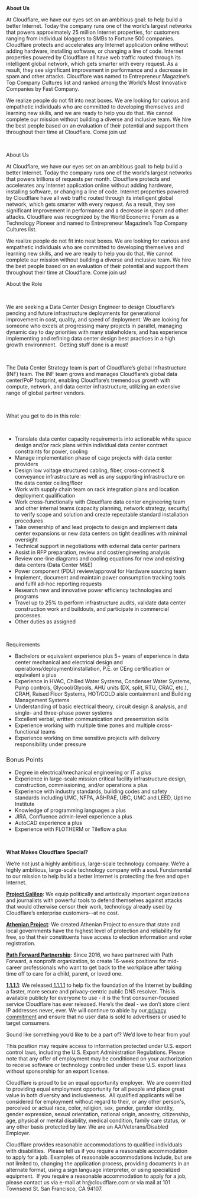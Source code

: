 <div class="content-intro">
	<div><strong>About Us</strong></div>
	<div>
		<p><span style="font-weight: 400;">At Cloudflare, we have our eyes set on an ambitious goal: to help build a better Internet. Today the company runs one of the world’s largest networks that powers approximately 25 million Internet properties, for customers ranging from individual bloggers to SMBs to Fortune 500 companies. Cloudflare protects and accelerates any Internet application online without adding hardware, installing software, or changing a line of code. Internet properties powered by Cloudflare all have web traffic routed through its intelligent global network, which gets smarter with every request. As a result, they see significant improvement in performance and a decrease in spam and other attacks. Cloudflare was named to Entrepreneur Magazine’s Top Company Cultures list and ranked among the World’s Most Innovative Companies by Fast Company.</span><span style="font-weight: 400;">&nbsp;</span></p>
		<p><span style="font-weight: 400;">We realize people do not fit into neat boxes. We are looking for curious and empathetic individuals who are committed to developing themselves and learning new skills, and we are ready to help you do that. We cannot complete our mission without building a diverse and inclusive team. We hire the best people based on an evaluation of their potential and support them throughout their time at Cloudflare. Come join us!&nbsp;</span></p>
	</div>
</div>
<p>&nbsp;</p>
<p><span style="font-weight: 400;">About Us</span></p>
<p><span style="font-weight: 400;">At Cloudflare, we have our eyes set on an ambitious goal: to help build a better Internet. Today the company runs one of the world’s largest networks that powers trillions of requests per month. Cloudflare protects and accelerates any Internet application online without adding hardware, installing software, or changing a line of code. Internet properties powered by Cloudflare have all web traffic routed through its intelligent global network, which gets smarter with every request. As a result, they see significant improvement in performance and a decrease in spam and other attacks. Cloudflare was recognized by the World Economic Forum as a Technology Pioneer and named to Entrepreneur Magazine’s Top Company Cultures list.</span></p>
<p><span style="font-weight: 400;">We realize people do not fit into neat boxes. We are looking for curious and empathetic individuals who are committed to developing themselves and learning new skills, and we are ready to help you do that. We cannot complete our mission without building a diverse and inclusive team. We hire the best people based on an evaluation of their potential and support them throughout their time at Cloudflare. Come join us!&nbsp;&nbsp;</span></p>
<p><span style="font-weight: 400;">About the Role</span></p>
<p>&nbsp;</p>
<p><span style="font-weight: 400;">We are seeking a Data Center Design Engineer to design Cloudflare’s pending and future infrastructure deployments for generational improvement in cost, quality, and speed of deployment. We are looking for someone who excels at progressing many projects in parallel, managing dynamic day to day priorities with many stakeholders, and has experience implementing and refining data center design best practices in a high growth environment.&nbsp; Getting stuff done is a must!</span></p>
<p>&nbsp;</p>
<p><span style="font-weight: 400;">The Data Center Strategy team is part of Cloudflare’s global Infrastructure (INF) team. The INF team grows and manages Cloudflare’s global data center/PoP footprint, enabling Cloudflare’s tremendous growth with compute, network, and data center infrastructure, utilizing an extensive range of global partner vendors.&nbsp;&nbsp;</span></p>
<p>&nbsp;</p>
<p><span style="font-weight: 400;">What you get to do in this role:</span></p>
<p>&nbsp;</p>
<ul>
	<li style="font-weight: 400;"><span style="font-weight: 400;">Translate data center capacity requirements into actionable white space design and/or rack plans within individual data center contract constraints for power, cooling</span></li>
	<li style="font-weight: 400;"><span style="font-weight: 400;">Manage implementation phase of cage projects with data center providers</span></li>
	<li style="font-weight: 400;"><span style="font-weight: 400;">Design low voltage structured cabling, fiber, cross-connect &amp; conveyance infrastructure as well as any supporting infrastructure on the data center ceiling/floor</span></li>
	<li style="font-weight: 400;"><span style="font-weight: 400;">Work with supply chain team on rack integration plans and location deployment qualification</span></li>
	<li style="font-weight: 400;"><span style="font-weight: 400;">Work cross-functionally with Cloudflare data center engineering team and other internal teams (capacity planning, network strategy, security) to verify scope and solution and create repeatable standard installation procedures</span></li>
	<li style="font-weight: 400;"><span style="font-weight: 400;">Take ownership of and lead projects to design and implement data center expansions or new data centers on tight deadlines with minimal oversight&nbsp;</span></li>
	<li style="font-weight: 400;"><span style="font-weight: 400;">Technical support in negotiations with external data center partners</span></li>
	<li style="font-weight: 400;"><span style="font-weight: 400;">Assist in RFP preparation, review and cost/engineering analysis</span></li>
	<li style="font-weight: 400;"><span style="font-weight: 400;">Review one-line diagrams and cooling equations for new and existing data centers (Data Center M&amp;E)</span></li>
	<li style="font-weight: 400;"><span style="font-weight: 400;">Power component (PDU) review/approval for Hardware sourcing team</span></li>
	<li style="font-weight: 400;"><span style="font-weight: 400;">Implement, document and maintain power consumption tracking tools and fulfil ad-hoc reporting requests</span></li>
	<li style="font-weight: 400;"><span style="font-weight: 400;">Research new and innovative power efficiency technologies and programs</span></li>
	<li style="font-weight: 400;"><span style="font-weight: 400;">Travel up to 25% to perform infrastructure audits, validate data center construction work and buildouts, and participate in commercial processes.</span></li>
	<li style="font-weight: 400;"><span style="font-weight: 400;">Other duties as assigned</span></li>
</ul>
<p>&nbsp;</p>
<p><span style="font-weight: 400;">Requirements</span></p>
<ul>
	<li style="font-weight: 400;"><span style="font-weight: 400;">Bachelors or equivalent experience plus 5+ years of experience in data center mechanical and electrical design and operations/deployment/installation, P.E. or CEng certification or equivalent a plus</span></li>
	<li style="font-weight: 400;"><span style="font-weight: 400;">Experience in HVAC, Chilled Water Systems, Condenser Water Systems, Pump controls, Glycool/Glycols, AHU units (DX, split, RTU, CRAC, etc.), CRAH, Raised Floor Systems, HOT/COLD aisle containment and Building Management Systems</span></li>
	<li style="font-weight: 400;"><span style="font-weight: 400;">Understanding of basic electrical theory, circuit design &amp; analysis, and single- and three-phase power systems</span></li>
	<li style="font-weight: 400;"><span style="font-weight: 400;">Excellent verbal, written communication and presentation skills</span></li>
	<li style="font-weight: 400;"><span style="font-weight: 400;">Experience working with multiple time zones and multiple cross-functional teams</span></li>
	<li style="font-weight: 400;"><span style="font-weight: 400;">Experience working on time sensitive projects with delivery responsibility under pressure</span></li>
</ul>
<h3><span style="font-weight: 400;">Bonus Points</span></h3>
<ul>
	<li style="font-weight: 400;"><span style="font-weight: 400;">Degree in electrical/mechanical engineering or IT a plus</span></li>
	<li style="font-weight: 400;"><span style="font-weight: 400;">Experience in large-scale mission critical facility infrastructure design, construction, commissioning, and/or operations a plus</span></li>
	<li style="font-weight: 400;"><span style="font-weight: 400;">Experience with industry standards, building codes and safety standards including UMC, NFPA, ASHRAE, UBC, UMC and LEED, Uptime Institute</span></li>
	<li style="font-weight: 400;"><span style="font-weight: 400;">Knowledge of programming languages a plus</span></li>
	<li style="font-weight: 400;"><span style="font-weight: 400;">JIRA, Confluence admin-level experience a plus</span></li>
	<li style="font-weight: 400;"><span style="font-weight: 400;">AutoCAD experience a plus</span></li>
	<li style="font-weight: 400;"><span style="font-weight: 400;">Experience with FLOTHERM or Tileflow a plus</span></li>
</ul>
<p>&nbsp;</p>
<div class="content-conclusion">
	<p><strong>What Makes Cloudflare Special?</strong></p>
	<p><span style="font-weight: 400;">We’re not just a highly ambitious, large-scale technology company. We’re a highly ambitious, large-scale technology company with a soul. Fundamental to our mission to help build a better Internet is protecting the free and open Internet.</span></p>
	<p><a href="https://blog.cloudflare.com/protecting-free-expression-online/"><strong>Project Galileo</strong></a><span style="font-weight: 400;">: We equip politically and artistically important organizations and journalists with powerful tools to defend themselves against attacks that would otherwise censor their work, technology already used by Cloudflare’s enterprise customers--at no cost.</span></p>
	<p><strong><a href="https://www.cloudflare.com/athenian/">Athenian Project</a></strong><span style="font-weight: 400;">: We created Athenian Project to ensure that state and local governments have the highest level of protection and reliability for free, so that their constituents have access to election information and voter registration.</span></p>
	<p><a href="https://blog.cloudflare.com/tag/path-forward/"><strong>Path Forward Partnership</strong></a><span style="font-weight: 400;">: Since 2016, we have partnered with Path Forward, a nonprofit organization, to create 16-week positions for mid-career professionals who want to get back to the workplace after taking time off to care for a child, parent, or loved one.</span></p>
	<p><a href="https://1.1.1.1/"><strong>1.1.1.1</strong></a><span style="font-weight: 400;">: We released</span><a href="https://1.1.1.1/"> <span style="font-weight: 400;">1.1.1.1</span></a><span style="font-weight: 400;"> to help fix the foundation of the Internet by building a faster, more secure and privacy-centric public DNS resolver. This is available publicly for everyone to use - it is the first consumer-focused service Cloudflare has ever released. Here’s the deal - we don’t store client IP addresses never, ever. We will continue to abide by our</span><a href="https://developers.cloudflare.com/1.1.1.1/privacy/public-dns-resolver"> privacy commitment</a><span style="font-weight: 400;"> and ensure that no user data is sold to advertisers or used to target consumers.</span></p>
	<p><span style="font-weight: 400;">Sound like something you’d like to be a part of? We’d love to hear from you!</span></p>
	<p><span style="font-weight: 400;">This position may require access to information protected under U.S. export control laws, including the U.S. Export Administration Regulations. Please note that any offer of employment may be conditioned on your authorization to receive software or technology controlled under these U.S. export laws without sponsorship for an export license.</span></p>
	<p><span style="font-weight: 400;">Cloudflare is proud to be an equal opportunity employer. &nbsp;We are committed to providing equal employment opportunity for all people and place great value in both diversity and inclusiveness. &nbsp;All qualified applicants will be considered for employment without regard to their, or any other person's, perceived or actual</span> <span style="font-weight: 400;">race, color, religion, sex, gender, gender identity, gender expression, sexual orientation, national origin, ancestry, citizenship, age, physical or mental disability, medical condition, family care status, or any other basis protected by law. </span><span style="font-weight: 400;">We are an AA/Veterans/Disabled Employer.</span></p>
	<p><span style="font-weight: 400;">Cloudflare provides reasonable accommodations to qualified individuals with disabilities. &nbsp;Please tell us if you require a reasonable accommodation to apply for a job. Examples of reasonable accommodations include, but are not limited to, changing the application process, providing documents in an alternate format, using a sign language interpreter, or using specialized equipment. &nbsp;If you require a reasonable accommodation to apply for a job, please contact us via e-mail at </span><span style="font-weight: 400;">hr@cloudflare.com</span><span style="font-weight: 400;"> or via mail at 101 Townsend St. San Francisco, CA 94107.</span></p>
</div>